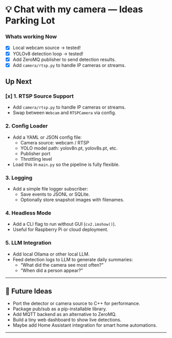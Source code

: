 # 💡 Chat with my camera — Ideas Parking Lot

### Whats working Now
- [x] Local webcam source → tested!
- [x] YOLOv8 detection loop → tested!
- [x] Add ZeroMQ publisher to send detection results.
- [x] Add `camera/rtsp.py` to handle IP cameras or streams.

## Up Next

### [x] 1. **RTSP Source Support**
- Add `camera/rtsp.py` to handle IP cameras or streams.
- Swap between `Webcam` and `RTSPCamera` via config.

### 2. **Config Loader**
- Add a YAML or JSON config file:
  - Camera source: webcam / RTSP
  - YOLO model path: yolov8n.pt, yolov8s.pt, etc.
  - Publisher port
  - Throttling level
- Load this in `main.py` so the pipeline is fully flexible.

### 3. **Logging**
- Add a simple file logger subscriber:
  - Save events to JSONL or SQLite.
  - Optionally store snapshot images with filenames.

### 4. **Headless Mode**
- Add a CLI flag to run without GUI (`cv2.imshow()`).
- Useful for Raspberry Pi or cloud deployment.

### 5. **LLM Integration**
- Add local Ollama or other local LLM.
- Feed detection logs to LLM to generate daily summaries:
  - “What did the camera see most often?”
  - “When did a person appear?”

---

## 🔭 Future Ideas

- Port the detector or camera source to C++ for performance.
- Package pub/sub as a pip-installable library.
- Add MQTT backend as an alternative to ZeroMQ.
- Build a tiny web dashboard to show live detections.
- Maybe add Home Assistant integration for smart home automations.

---
